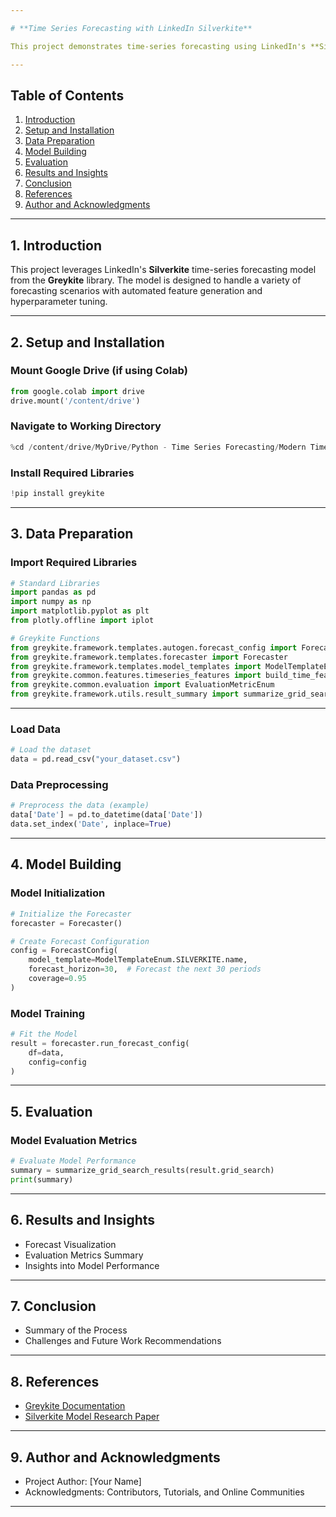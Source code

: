 ```yaml
---

# **Time Series Forecasting with LinkedIn Silverkite**

This project demonstrates time-series forecasting using LinkedIn's **Silverkite** model, part of the **Greykite** library. The focus is on building accurate models with advanced time-series forecasting techniques.

---
```


## **Table of Contents**
1. [Introduction](#introduction)
2. [Setup and Installation](#setup-and-installation)
3. [Data Preparation](#data-preparation)
4. [Model Building](#model-building)
5. [Evaluation](#evaluation)
6. [Results and Insights](#results-and-insights)
7. [Conclusion](#conclusion)
8. [References](#references)
9. [Author and Acknowledgments](#author-and-acknowledgments)

---

## **1. Introduction**
This project leverages LinkedIn's **Silverkite** time-series forecasting model from the **Greykite** library. The model is designed to handle a variety of forecasting scenarios with automated feature generation and hyperparameter tuning.

---

## **2. Setup and Installation**

### **Mount Google Drive (if using Colab)**
```python
from google.colab import drive
drive.mount('/content/drive')
```

### **Navigate to Working Directory**
```python
%cd /content/drive/MyDrive/Python - Time Series Forecasting/Modern Time Series Forecasting Techniques/LinkedIn Silverkite
```

### **Install Required Libraries**
```python
!pip install greykite
```

---

## **3. Data Preparation**

### **Import Required Libraries**
```python
# Standard Libraries
import pandas as pd
import numpy as np
import matplotlib.pyplot as plt
from plotly.offline import iplot

# Greykite Functions
from greykite.framework.templates.autogen.forecast_config import ForecastConfig
from greykite.framework.templates.forecaster import Forecaster
from greykite.framework.templates.model_templates import ModelTemplateEnum
from greykite.common.features.timeseries_features import build_time_features
from greykite.common.evaluation import EvaluationMetricEnum
from greykite.framework.utils.result_summary import summarize_grid_search_results
```

---

### **Load Data**
```python
# Load the dataset
data = pd.read_csv("your_dataset.csv")
```

### **Data Preprocessing**
```python
# Preprocess the data (example)
data['Date'] = pd.to_datetime(data['Date'])
data.set_index('Date', inplace=True)
```

---

## **4. Model Building**

### **Model Initialization**
```python
# Initialize the Forecaster
forecaster = Forecaster()

# Create Forecast Configuration
config = ForecastConfig(
    model_template=ModelTemplateEnum.SILVERKITE.name,
    forecast_horizon=30,  # Forecast the next 30 periods
    coverage=0.95
)
```

### **Model Training**
```python
# Fit the Model
result = forecaster.run_forecast_config(
    df=data,
    config=config
)
```

---

## **5. Evaluation**

### **Model Evaluation Metrics**
```python
# Evaluate Model Performance
summary = summarize_grid_search_results(result.grid_search)
print(summary)
```

---

## **6. Results and Insights**
- Forecast Visualization
- Evaluation Metrics Summary
- Insights into Model Performance

---

## **7. Conclusion**
- Summary of the Process
- Challenges and Future Work Recommendations

---

## **8. References**
- [Greykite Documentation](https://linkedin.github.io/greykite/)
- [Silverkite Model Research Paper](https://arxiv.org/abs/2012.06679)

---

## **9. Author and Acknowledgments**
- Project Author: [Your Name]
- Acknowledgments: Contributors, Tutorials, and Online Communities

---
